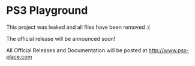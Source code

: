 # PS3 Playground


This project was leaked and all files have been removed :(


The official release will be announced soon!



All Official Releases and Documentation will be posted at http://www.psx-place.com

